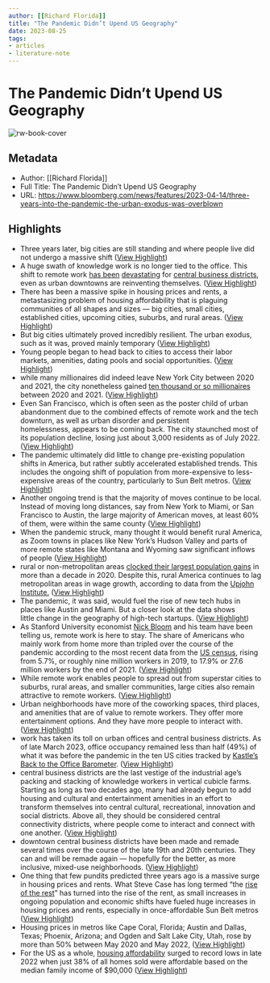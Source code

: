 ```yaml
---
author: [[Richard Florida]]
title: "The Pandemic Didn’t Upend US Geography"
date: 2023-08-25
tags: 
- articles
- literature-note
---
```

# The Pandemic Didn’t Upend US Geography

![rw-book-cover](https://assets.bwbx.io/images/users/iqjWHBFdfxIU/iqzpeaCOBEsA/v1/1200x900.jpg)

## Metadata
- Author: [[Richard Florida]]
- Full Title: The Pandemic Didn’t Upend US Geography
- URL: https://www.bloomberg.com/news/features/2023-04-14/three-years-into-the-pandemic-the-urban-exodus-was-overblown

## Highlights
- Three years later, big cities are still standing and where people live did not undergo a massive shift ([View Highlight](https://read.readwise.io/read/01gy5qhbeeyxfgxdz513nxnbze))
- A huge swath of knowledge work is no longer tied to the office. This shift to remote work [has been](https://www.bloomberg.com/news/articles/2022-07-25/san-francisco-tries-to-lure-remote-workers-to-offices-as-tech-gloom-swirls) [devastating](https://www.bloomberg.com/graphics/2023-manhattan-work-from-home/) for [central business districts](https://www.bloomberg.com/news/features/2023-03-09/wfh-federal-employees-have-republicans-some-dems-demanding-return-to-office), even as urban downtowns are reinventing themselves. ([View Highlight](https://read.readwise.io/read/01gy5qhwsenrzhm49z39zmyyfv))
- There has been a massive spike in housing prices and rents, a metastasizing problem of housing affordability that is plaguing communities of all shapes and sizes — big cities, small cities, established cities, upcoming cities, suburbs, and rural areas. ([View Highlight](https://read.readwise.io/read/01gy5qj7tc1g6nt8wjpz6aq6n0))
- But big cities ultimately proved incredibly resilient. The urban exodus, such as it was, proved mainly temporary ([View Highlight](https://read.readwise.io/read/01gy5qjxg0x2bsxn2hcjtv6dya))
- Young people began to head back to cities to access their labor markets, amenities, dating pools and social opportunities. ([View Highlight](https://read.readwise.io/read/01gy5qkb6yx6jqtks5f7ft3mgc))
- while many millionaires did indeed leave New York City between 2020 and 2021, the city nonetheless gained [ten thousand or so millionaires](https://www.nytimes.com/2023/02/23/nyregion/millionaires-new-york-taxes.html) between 2020 and 2021. ([View Highlight](https://read.readwise.io/read/01gy5qm7xck759d6w219400pwx))
- Even San Francisco, which is often seen as the poster child of urban abandonment due to the combined effects of remote work and the tech downturn, as well as urban disorder and persistent homelessness, appears to be coming back. The city staunched most of its population decline, losing just about 3,000 residents as of July 2022. ([View Highlight](https://read.readwise.io/read/01gy5r5wd03c5asjaz40d9px3b))
- The pandemic ultimately did little to change pre-existing population shifts in America, but rather subtly accelerated established trends. This includes the ongoing shift of population from more-expensive to less-expensive areas of the country, particularly to Sun Belt metros. ([View Highlight](https://read.readwise.io/read/01gy5r6pyr0x8std71sy52h2zn))
- Another ongoing trend is that the majority of moves continue to be local. Instead of moving long distances, say from New York to Miami, or San Francisco to Austin, the large majority of American moves, at least 60% of them, were within the same county ([View Highlight](https://read.readwise.io/read/01gy5r7e5pynpk1jmtdrx37zay))
- When the pandemic struck, many thought it would benefit rural America, as Zoom towns in places like New York’s Hudson Valley and parts of more remote states like Montana and Wyoming saw significant inflows of people ([View Highlight](https://read.readwise.io/read/01gy5r8j6r4hp5ce5xc136kykk))
- rural or non-metropolitan areas [clocked their largest population gains](https://www.brookings.edu/blog/the-avenue/2022/04/14/new-census-data-shows-a-huge-spike-in-movement-out-of-big-metro-areas-during-the-pandemic/) in more than a decade in 2020. Despite this, rural America continues to lag metropolitan areas in wage growth, according to data from the [Upjohn Institute.](https://www.upjohn.org/sites/default/files/2023-02/NHQI_press_202212.pdf) ([View Highlight](https://read.readwise.io/read/01gy5r8zpa784y31ywbn5n6x7s))
- The pandemic, it was said, would fuel the rise of new tech hubs in places like Austin and Miami. But a closer look at the data shows little change in the [](https://www.bloomberg.com/news/articles/2022-03-09/where-venture-capital-and-tech-jobs-are-growing)geography of high-tech startups. ([View Highlight](https://read.readwise.io/read/01gy5r9arm8mnwej3wfsee1kkg))
- As Stanford University economist [Nick Bloom](https://www.nber.org/papers/w30292) and his team have been telling us, remote work is here to stay. The share of Americans who mainly work from home more than tripled over the course of the pandemic according to the most recent data from the [US census](https://www.census.gov/newsroom/press-releases/2022/people-working-from-home.html), rising from 5.7%, or roughly nine million workers in 2019, to 17.9% or 27.6 million workers by the end of 2021. ([View Highlight](https://read.readwise.io/read/01gy5ra0xaxg5knsdzxhtm40af))
- While remote work enables people to spread out from superstar cities to suburbs, rural areas, and smaller communities, large cities also remain attractive to remote workers. ([View Highlight](https://read.readwise.io/read/01gy5ra8nebbq6q36v6exp0rd7))
- Urban neighborhoods have more of the coworking spaces, third places, and amenities that are of value to remote workers. They offer more entertainment options. And they have more people to interact with. ([View Highlight](https://read.readwise.io/read/01gy5ratvr4tk3cpe65b4hzcwj))
- work has taken its toll on urban offices and central business districts. As of late March 2023, office occupancy remained less than half (49%) of what it was before the pandemic in the ten US cities tracked by [Kastle’s Back to the Office Barometer](https://www.bloomberg.com/news/articles/2022-10-13/will-remote-works-ever-return-to-office-this-company-is-trying-to-find-out). ([View Highlight](https://read.readwise.io/read/01gy5rb7vhapsffge48zv1kjq3))
- central business districts are the last vestige of the industrial age’s packing and stacking of knowledge workers in vertical cubicle farms. Starting as long as two decades ago, many had already begun to add housing and cultural and entertainment amenities in an effort to transform themselves into central cultural, recreational, innovation and social districts. Above all, they should be considered central connectivity districts, where people come to interact and connect with one another. ([View Highlight](https://read.readwise.io/read/01gy5rc43wbc9a2zqzy15jx6db))
- downtown central business districts have been made and remade several times over the course of the late 19th and 20th centuries. They can and will be remade again — hopefully for the better, as more inclusive, mixed-use neighborhoods. ([View Highlight](https://read.readwise.io/read/01gy5rd44vetzdn65cbhqdfd41))
- One thing that few pundits predicted three years ago is a massive surge in housing prices and rents. What Steve Case has long termed “the [rise of the rest](https://www.simonandschuster.com/books/The-Rise-of-the-Rest/Steve-Case/9781982191849)” has turned into the rise of the rent, as small increases in ongoing population and economic shifts have fueled huge increases in housing prices and rents, especially in once-affordable Sun Belt metros ([View Highlight](https://read.readwise.io/read/01gy5rg4q7qzaavh40pcz1h9cs))
- Housing prices in metros like Cape Coral, Florida; Austin and Dallas, Texas; Phoenix, Arizona; and Ogden and Salt Lake City, Utah, rose by more than 50% between May 2020 and May 2022, ([View Highlight](https://read.readwise.io/read/01gy5rhm4wddy3dgha2cwnnm8w))
- For the US as a whole, [housing affordability](https://www.nahb.org/news-and-economics/press-releases/2023/02/housing-affordability-hits-record-low-but-turning-point-lies-ahead) surged to record lows in late 2022 when just 38% of all homes sold were affordable based on the median family income of $90,000 ([View Highlight](https://read.readwise.io/read/01gy5rh3zy8qr00b1nhyjwx1vx))
